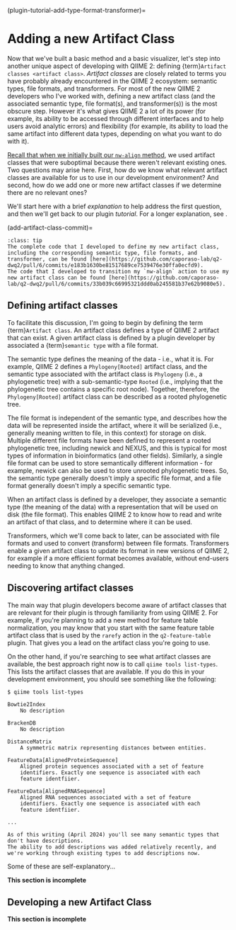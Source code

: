 (plugin-tutorial-add-type-format-transformer)=
# Adding a new Artifact Class

Now that we've built a basic method and a basic visualizer, let's step into another unique aspect of developing with QIIME 2: defining {term}`Artifact classes <artifact class>`.
*Artifact classes* are closely related to terms you have probably already encountered in the QIIME 2 ecosystem: semantic types, file formats, and transformers.
For most of the new QIIME 2 developers who I've worked with, defining a new artifact class (and the associated semantic type, file format(s), and transformer(s)) is the most obscure step.
However it's what gives QIIME 2 a lot of its power (for example, its ability to be accessed through different interfaces and to help users avoid analytic errors) and flexibility (for example, its ability to load the same artifact into different data types, depending on what you want to do with it).

[Recall that when we initially built our `nw-align` method](suboptimal-initial-types), we used artifact classes that were suboptimal because there weren't relevant existing ones.
Two questions may arise here.
First, how do we know what relevant artifact classes are available for us to use in our development environment?
And second, how do we add one or more new artifact classes if we determine there are no relevant ones?

We'll start here with a brief *explanation* to help address the first question, and then we'll get back to our plugin *tutorial*.
For a longer explanation, see [](types-of-types).

(add-artifact-class-commit)=
```{admonition} tl;dr
:class: tip
The complete code that I developed to define my new artifact class, including the corresponding semantic type, file formats, and transformer, can be found [here](https://github.com/caporaso-lab/q2-dwq2/pull/6/commits/e183b1630be81517689ce7539476e30ffa0ecfd9).
The code that I developed to transition my `nw-align` action to use my new artifact class can be found [here](https://github.com/caporaso-lab/q2-dwq2/pull/6/commits/33b039c66995321ddd0ab245581b37e62b9080e5).
```

## Defining artifact classes

To facilitate this discussion, I'm going to begin by defining the term {term}`Artifact class`.
An artifact class defines a type of QIIME 2 artifact that can exist.
A given artifact class is defined by a plugin developer by associated a {term}`semantic type` with a file format.

The semantic type defines the meaning of the data - i.e., what it is.
For example, QIIME 2 defines a `Phylogeny[Rooted]` artifact class, and the semantic type associated with the artifact class is `Phylogeny` (i.e., a phylogenetic tree) with a sub-semantic-type `Rooted` (i.e., implying that the phylogenetic tree contains a specific root node).
Together, therefore, the `Phylogeny[Rooted]` artifact class can be described as a rooted phylogenetic tree.

The file format is independent of the semantic type, and describes how the data will be represented inside the artifact, where it will be serialized (i.e., generally meaning written to file, in this context) for storage on disk.
Multiple different file formats have been defined to represent a rooted phylogenetic tree, including newick and NEXUS, and this is typical for most types of information in bioinformatics (and other fields).
Similarly, a single file format can be used to store semantically different information - for example, newick can also be used to store unrooted phylogenetic trees.
So, the semantic type generally doesn't imply a specific file format, and a file format generally doesn't imply a specific semantic type.

When an artifact class is defined by a developer, they associate a semantic type (the meaning of the data) with a representation that will be used on disk (the file format).
This enables QIIME 2 to know how to read and write an artifact of that class, and to determine where it can be used.

Transformers, which we'll come back to later, can be associated with file formats and used to convert (transform) between file formats.
Transformers enable a given artifact class to update its format in new versions of QIIME 2, for example if a more efficient format becomes available, without end-users needing to know that anything changed.

## Discovering artifact classes

The main way that plugin developers become aware of artifact classes that are relevant for their plugin is through familiarity from using QIIME 2.
For example, if you're planning to add a new method for feature table normalization, you may know that you start with the same feature table artifact class that is used by the `rarefy` action in the `q2-feature-table` plugin.
That gives you a lead on the artifact class you're going to use.

On the other hand, if you're searching to see what artifact classes are available, the best approach right now is to call `qiime tools list-types`.
This lists the artifact classes that are available.
If you do this in your development environment, you should see something like the following:

```shell
$ qiime tools list-types

Bowtie2Index
	No description

BrackenDB
	No description

DistanceMatrix
	A symmetric matrix representing distances between entities.

FeatureData[AlignedProteinSequence]
	Aligned protein sequences associated with a set of feature
	identifiers. Exactly one sequence is associated with each
	feature identfiier.

FeatureData[AlignedRNASequence]
	Aligned RNA sequences associated with a set of feature
	identifiers. Exactly one sequence is associated with each
	feature identfiier.

...
```

```{note}
As of this writing (April 2024) you'll see many semantic types that don't have descriptions.
The ability to add descriptions was added relatively recently, and we're working through existing types to add descriptions now.
```

Some of these are self-explanatory...

**This section is incomplete**

## Developing a new Artifact Class

**This section is incomplete**
